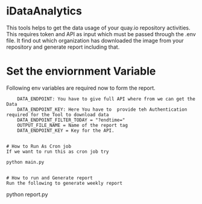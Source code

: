 # iDataAnalytics
This tools helps to get the data usage of your quay.io repository activities.
This requires token and API as input which must be passed through the .env file.
It find out which organization has downloaded the image from your repository and generate report including that.

# Set the enviornment Variable 
  Following env variables are required now to form the report.
  ```
      DATA_ENDPOINT: You have to give full API where from we can get the Data
      DATA_ENDPOINT_KEY: Here You have to  provide teh Authentication required for the Tool to download data
      DATA_ENDPOINT_FILTER_TODAY = "?endtime="
      OUTPUT_FILE_NAME = Name of the report tag
      DATA_ENDPOINT_KEY = Key for the API.


# How to Run As Cron job
  If we want to run this as cron job try 
  ```	
	python main.py
  ```

# How to run and Generate report
  Run the following to generate weekly report 
  ```
  python report.py  
  ```
